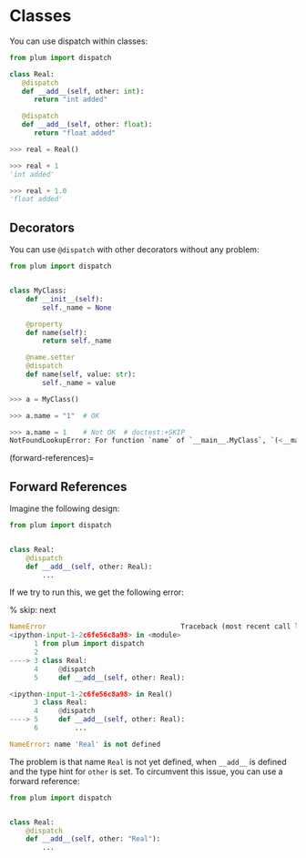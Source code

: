 # Classes

You can use dispatch within classes:

```python
from plum import dispatch

class Real:
   @dispatch
   def __add__(self, other: int):
      return "int added"

   @dispatch
   def __add__(self, other: float):
      return "float added"
```

```python
>>> real = Real()

>>> real + 1
'int added'

>>> real + 1.0
'float added'
```


## Decorators

You can use `@dispatch` with other decorators without any problem:

```python
from plum import dispatch


class MyClass:
    def __init__(self):
        self._name = None

    @property
    def name(self):
        return self._name

    @name.setter
    @dispatch
    def name(self, value: str):
        self._name = value
```

```python
>>> a = MyClass()

>>> a.name = "1"  # OK

>>> a.name = 1    # Not OK  # doctest:+SKIP
NotFoundLookupError: For function `name` of `__main__.MyClass`, `(<__main__.MyClass object at 0x7f8cb8813eb0>, 1)` could not be resolved.
```


(forward-references)=
## Forward References

Imagine the following design:

```python
from plum import dispatch


class Real:
    @dispatch
    def __add__(self, other: Real):
        ...
```

If we try to run this, we get the following error:

% skip: next

```python
NameError                                 Traceback (most recent call last)
<ipython-input-1-2c6fe56c8a98> in <module>
      1 from plum import dispatch
      2
----> 3 class Real:
      4     @dispatch
      5     def __add__(self, other: Real):

<ipython-input-1-2c6fe56c8a98> in Real()
      3 class Real:
      4     @dispatch
----> 5     def __add__(self, other: Real):
      6         ...

NameError: name 'Real' is not defined
```

The problem is that name `Real` is not yet defined, when `__add__` is defined and
the type hint for `other` is set.
To circumvent this issue, you can use a forward reference:

```python
from plum import dispatch


class Real:
    @dispatch
    def __add__(self, other: "Real"):
        ...
```

